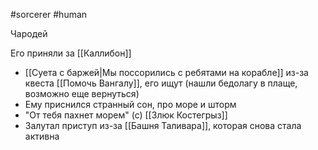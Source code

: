 #sorcerer #human

Чародей

Его приняли за [[Каллибон]]

- [[Суета с баржей|Мы поссорились с ребятами на корабле]] из-за квеста [[Помочь Вангалу]], его ищут (нашли бедолагу в плаще, возможно еще вернуться)
- Ему приснился странный сон, про море и шторм
- "От тебя пахнет морем" (с) [[Злюк Костегрыз]]
- Залутал приступ из-за [[Башня Таливара]], которая снова стала активна
